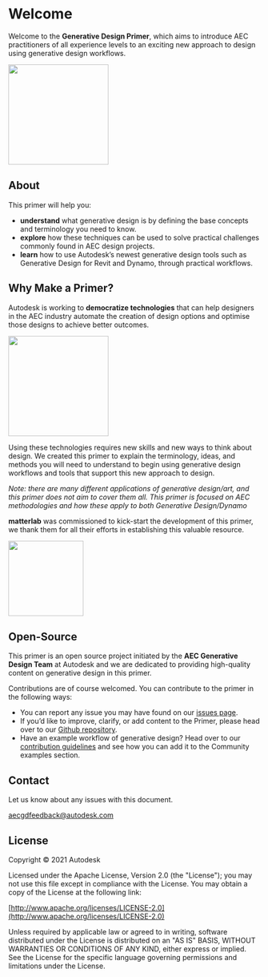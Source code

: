 # Welcome
Welcome to the **Generative Design Primer**, which aims to introduce AEC practitioners of all experience levels to an exciting new approach to design using generative design workflows. 

<img src="assets/welcome/introgif.gif" style="width:200px;"/>

## About
This primer will help you:

* **understand** what generative design is by defining the base concepts and terminology you need to know. 
* **explore** how these techniques can be used to solve practical challenges commonly found in AEC design projects.
* **learn** how to use Autodesk’s newest generative design tools such as Generative Design for Revit and Dynamo, through practical workflows.

## Why Make a Primer?

Autodesk is working to **democratize technologies** that can help designers in the AEC industry automate the creation of design options and optimise those designs to achieve better outcomes.

<img src="assets/welcome/whyprimer.png" style="width:200px;"/>

Using these technologies requires new skills and new ways to think about design. We created this primer to explain the terminology, ideas, and methods you will need to understand to begin using generative design workflows and tools that support this new approach to design.

*Note: there are many different applications of generative design/art, and this primer does not aim to cover them all. This primer is focused on AEC methodologies and how these apply to both Generative Design/Dynamo*

**matterlab** was commissioned to kick-start the development of this primer, we thank them for all their efforts in establishing this valuable resource.

[<img src="assets/welcome/matterlab-logo.jpg" style="width:150px;"/>](https://www.matterlab.co/)

## Open-Source

This primer is an open source project initiated by the **AEC Generative Design Team** at Autodesk and we are dedicated to providing high-quality content on generative design in this primer.

Contributions are of course welcomed. You can contribute to the primer in the following ways:

* You can report any issue you may have found on our [issues page](https://github.com/DynamoDS/GenerativePrimer/issues).
* If you’d like to improve, clarify, or add content to the Primer, please head over to our [Github repository](https://github.com/DynamoDS/GenerativePrimer).
* Have an example workflow of generative design? Head over to our [contribution guidelines](https://github.com/DynamoDS/RefineryPrimer/blob/master/CONTRIBUTING.md) and see how you can add it to the Community examples section.

## Contact

Let us know about any issues with this document.

[aecgdfeedback@autodesk.com](mailto:aecgdfeedback@autodesk.com)

## License

Copyright © 2021 Autodesk

Licensed under the Apache License, Version 2.0 \(the "License"\); you may not use this file except in compliance with the License. You may obtain a copy of the License at the following link:

[http://www.apache.org/licenses/LICENSE-2.0](http://www.apache.org/licenses/LICENSE-2.0)

Unless required by applicable law or agreed to in writing, software distributed under the License is distributed on an "AS IS" BASIS, WITHOUT WARRANTIES OR CONDITIONS OF ANY KIND, either express or implied. See the License for the specific language governing permissions and limitations under the License.

